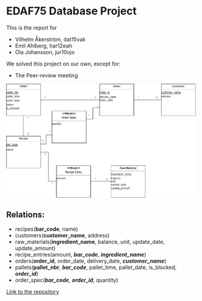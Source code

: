 # EDAF75 Database Project

This is the report for

+ Vilhelm Åkerström, dat15vak
+ Emil Ahlberg, har12eah
+ Ola Johansson, jur10ojo

We solved this project on our own, except for:

+ The Peer-review meeting

![Database design uml](databas_design.png)

## Relations:

+ recipes(**bar_code**, name)
+ customers(**customer_name**, address)
+ raw_materials(**ingredient_name**, balance, unit, update_date, update_amount)
+ recipe_entries(amount, **_bar\_code_**, **_ingredient\_name_**)
+ orders(**order_id**, order_date, delivery_date, **_customer\_name_**)
+ pallets(**pallet_nbr**, **_bar\_code_**, pallet_time, pallet_date, is_blocked, **_order\_id_**)
+ order_spec(**_bar\_code_**, **_order\_id_**, quantity)

[Link to the repository](https://github.com/VilhelmA/EDAF75_Project)
